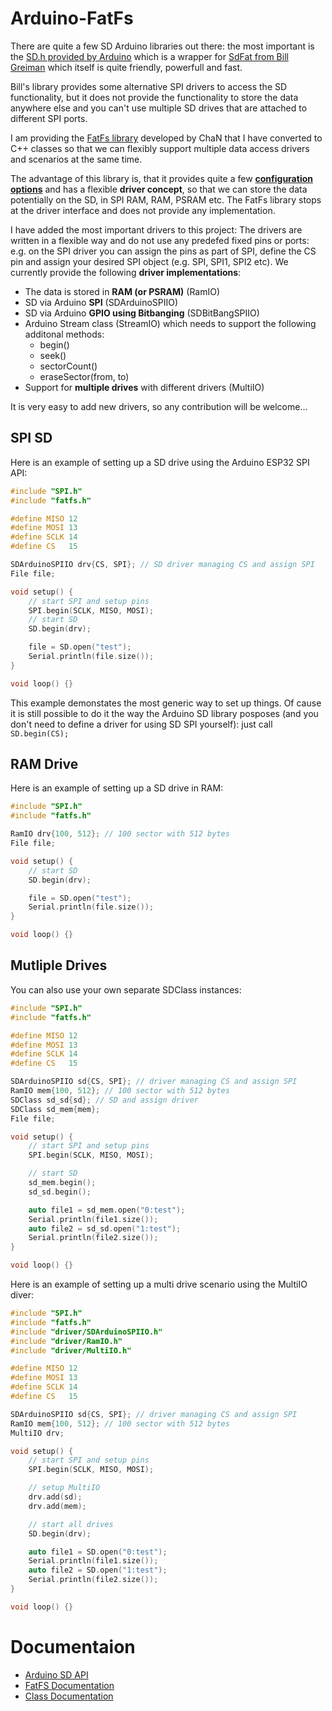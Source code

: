 # Arduino-FatFs

There are quite a few SD Arduino libraries out there: the most important is the [SD.h provided by Arduino](https://github.com/arduino-libraries/SD) which is a wrapper for [SdFat from Bill Greiman](https://github.com/greiman/SdFat) which itself is quite friendly, powerfull and fast.

Bill's library provides some alternative SPI drivers to access the SD functionality, but it does not provide the functionality to store the data anywhere else and you can't use multiple SD drives that are attached to different SPI ports.

I am providing the [FatFs library](http://elm-chan.org/fsw/ff/00index_e.html) developed by ChaN that I have converted to C++ classes so that we can flexibly support multiple data access drivers and scenarios at the same time.

The advantage of this library is, that it provides quite a few __[configuration options](http://elm-chan.org/fsw/ff/doc/config.html#use_mkfs)__ and has a flexible __driver concept__, so that we can store the data potentially on the SD, in SPI RAM, RAM, PSRAM etc. The FatFs library stops at the driver interface and does not provide any implementation. 

I have added the most important drivers to this project:  The drivers are written in a flexible way and do not use any predefed fixed pins or ports: e.g. on the SPI driver you can assign the pins as part of SPI, define the CS pin and assign your desired SPI object (e.g. SPI, SPI1, SPI2 etc). We currently provide the following __driver implementations__:

- The data is stored in __RAM (or PSRAM)__ (RamIO)
- SD via Arduino __SPI__ (SDArduinoSPIIO)
- SD via Arduino __GPIO using Bitbanging__ (SDBitBangSPIIO)
- Arduino Stream class (StreamIO) which needs to support the following additonal methods:
    - begin()
    - seek()
    - sectorCount()
    - eraseSector(from, to)
- Support for __multiple drives__ with different drivers (MultiIO)

It is very easy to add new drivers, so any contribution will be welcome...

## SPI SD

Here is an example of setting up a SD drive using the Arduino ESP32 SPI API:

```C++
#include "SPI.h"
#include "fatfs.h"

#define MISO 12
#define MOSI 13
#define SCLK 14
#define CS   15

SDArduinoSPIIO drv{CS, SPI}; // SD driver managing CS and assign SPI
File file;

void setup() {
    // start SPI and setup pins
    SPI.begin(SCLK, MISO, MOSI);
    // start SD 
    SD.begin(drv); 

    file = SD.open("test");
    Serial.println(file.size());
}

void loop() {}

```
This example demonstates the most generic way to set up things. Of cause it is still possible to do it the way the Arduino SD library posposes (and you don't need to define a driver for using SD SPI yourself): just call ```SD.begin(CS);```


## RAM Drive

Here is an example of setting up a SD drive in RAM:

```C++
#include "SPI.h"
#include "fatfs.h"

RamIO drv{100, 512}; // 100 sector with 512 bytes
File file;

void setup() {
    // start SD 
    SD.begin(drv); 

    file = SD.open("test");
    Serial.println(file.size());
}

void loop() {}

```


## Mutliple Drives


You can also use your own separate SDClass instances:

```C++
#include "SPI.h"
#include "fatfs.h"

#define MISO 12
#define MOSI 13
#define SCLK 14
#define CS   15

SDArduinoSPIIO sd{CS, SPI}; // driver managing CS and assign SPI
RamIO mem{100, 512}; // 100 sector with 512 bytes
SDClass sd_sd{sd}; // SD and assign driver
SDClass sd_mem{mem};
File file;

void setup() {
    // start SPI and setup pins
    SPI.begin(SCLK, MISO, MOSI);

    // start SD 
    sd_mem.begin(); 
    sd_sd.begin(); 

    auto file1 = sd_mem.open("0:test");
    Serial.println(file1.size());
    auto file2 = sd_sd.open("1:test");
    Serial.println(file2.size());
}

void loop() {}

```

Here is an example of setting up a multi drive scenario using the MultiIO diver:

```C++
#include "SPI.h"
#include "fatfs.h"
#include "driver/SDArduinoSPIIO.h"
#include "driver/RamIO.h"
#include "driver/MultiIO.h"

#define MISO 12
#define MOSI 13
#define SCLK 14
#define CS   15

SDArduinoSPIIO sd{CS, SPI}; // driver managing CS and assign SPI
RamIO mem{100, 512}; // 100 sector with 512 bytes
MultiIO drv;

void setup() {
    // start SPI and setup pins
    SPI.begin(SCLK, MISO, MOSI);

    // setup MultiIO
    drv.add(sd);
    drv.add(mem);

    // start all drives 
    SD.begin(drv); 

    auto file1 = SD.open("0:test");
    Serial.println(file1.size());
    auto file2 = SD.open("1:test");
    Serial.println(file2.size());
}

void loop() {}

```

# Documentaion

- [Arduino SD API](https://www.arduino.cc/reference/en/libraries/sd/)
- [FatFS Documentation](http://elm-chan.org/fsw/ff/00index_e.html)
- [Class Documentation](https://pschatzmann.github.io/arduino-fatfs/html/modules.html)
